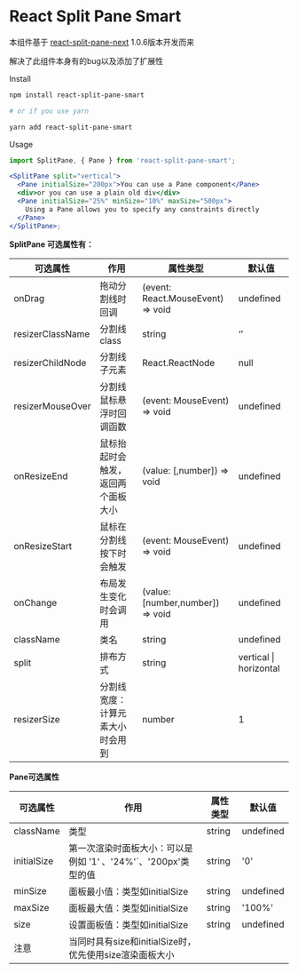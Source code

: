 # React Split Pane Smart

本组件基于 [react-split-pane-next](https://www.npmjs.com/package/react-split-pane-next)  1.0.6版本开发而来

解决了此组件本身有的bug以及添加了扩展性



Install

```sh
npm install react-split-pane-smart

# or if you use yarn

yarn add react-split-pane-smart
```

Usage

```jsx
import SplitPane, { Pane } from 'react-split-pane-smart';

<SplitPane split="vertical">
  <Pane initialSize="200px">You can use a Pane component</Pane>
  <div>or you can use a plain old div</div>
  <Pane initialSize="25%" minSize="10%" maxSize="500px">
    Using a Pane allows you to specify any constraints directly
  </Pane>
</SplitPane>;
```

**SplitPane 可选属性有：**

| 可选属性         | 作用                               | 属性类型                          | 默认值                 |
| ---------------- | ---------------------------------- | --------------------------------- | ---------------------- |
| onDrag           | 拖动分割线时回调                   | (event: React.MouseEvent) => void | undefined              |
| resizerClassName | 分割线class                        | string                            | ‘’                     |
| resizerChildNode | 分割线子元素                       | React.ReactNode                   | null                   |
| resizerMouseOver | 分割线鼠标悬浮时回调函数           | (event: MouseEvent) => void       | undefined              |
| onResizeEnd      | 鼠标抬起时会触发，返回两个面板大小 | (value: [,number]) => void        | undefined              |
| onResizeStart    | 鼠标在分割线按下时会触发           | (event: MouseEvent) => void       | undefined              |
| onChange         | 布局发生变化时会调用               | (value: [number,number]) => void  | undefined              |
| className        | 类名                               | string                            | undefined              |
| split            | 排布方式                           | string                            | vertical \| horizontal |
| resizerSize      | 分割线宽度：计算元素大小时会用到   | number                            | 1                      |



**Pane可选属性**

| 可选属性    | 作用                                                         | 属性类型 | 默认值    |
| ----------- | ------------------------------------------------------------ | -------- | --------- |
| className   | 类型                                                         | string   | undefined |
| initialSize | 第一次渲染时面板大小：可以是例如 ’1‘ 、'24%'`、'200px'类型的值 | string   | '0'       |
| minSize     | 面板最小值：类型如initialSize                                | string   | undefined |
| maxSize     | 面板最大值：类型如initialSize                                | string   | '100%'    |
| size        | 设置面板值：类型如initialSize                                | string   | undefined |
| 注意        | 当同时具有size和initialSize时，优先使用size渲染面板大小      |          |           |

